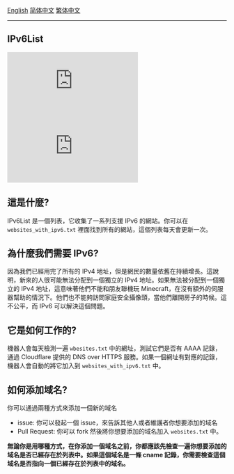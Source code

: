[English](./README.md) [简体中文](./README-zh-CN.md) [繁体中文](./README-zh-TW.md)

---
## IPv6List

![](https://img.shields.io/badge/dynamic/json?color=red&label=所有网站&query=%24.original&url=https%3A%2F%2Fraw.githubusercontent.com%2FFledgeXu%2FIPv6List%2Fmain%2Fstatus.json)
![](https://img.shields.io/badge/dynamic/json?color=success&label=支援%20IPv6%20的网站&query=%24.ipv6&url=https%3A%2F%2Fraw.githubusercontent.com%2FFledgeXu%2FIPv6List%2Fmain%2Fstatus.json)

## 這是什麼?

IPv6List 是一個列表，它收集了一系列支援 IPv6 的網站。你可以在`websites_with_ipv6.txt` 裡面找到所有的網站，這個列表每天會更新一次。

## 為什麼我們需要 IPv6?

因為我們已經用完了所有的 IPv4 地址，但是網民的數量依舊在持續增長。這說明，新來的人很可能無法分配到一個獨立的 IPv4 地址。如果無法被分配到一個獨立的 IPv4 地址，這意味著他們不能和朋友聯機玩 Minecraft，在沒有額外的伺服器幫助的情況下。他們也不能夠訪問家庭安全攝像頭，當他們離開房子的時候。這不公平，而 IPv6 可以解決這個問題。

## 它是如何工作的?

機器人會每天檢測一遍 `wbesites.txt` 中的網址，測試它們是否有 AAAA 記錄，通過 Cloudflare 提供的 DNS over HTTPS 服務。如果一個網址有對應的記錄，機器人會自動的將它加入到 `websites_with_ipv6.txt` 中。

## 如何添加域名?

你可以通過兩種方式來添加一個新的域名

- issue: 你可以發起一個 issue，來告訴其他人或者維護者你想要添加的域名
- Pull Request: 你可以 fork 然後將你想要添加的域名加入 `websites.txt` 中。

****無論你是用哪種方式，在你添加一個域名之前，你都應該先檢查一遍你想要添加的域名是否已經存在於列表中。如果這個域名是一條** **cname** **記錄，你需要檢查這個域名是否指向一個已經存在於列表中的域名。****

